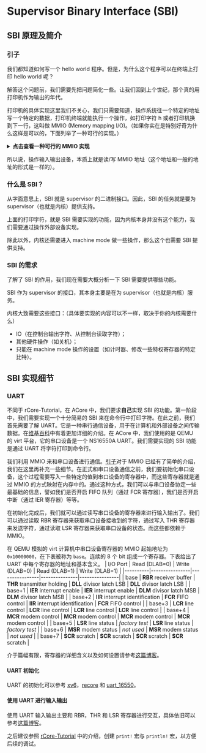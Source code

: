 # Supervisor Binary Interface (SBI)

## SBI 原理及简介

### 引子

我们都知道如何写一个 hello world 程序。但是，为什么这个程序可以在终端上打印 hello world 呢？

解答这个问题前，我们需要先把问题简化一些。让我们回到上个世纪，那个真的用打印机作为输出的年代。

打印机的具体实现这里我们不关心，我们只需要知道，操作系统往一个特定的地址写一个特定的数据，打印机终端就能执行一个操作，如打印字符 h 或者打印机换到下一行，这叫做 MMIO (Memory mapping I/O)。（如果你实在是特别好奇为什么这样是可以的，下面列举了一种可行的实现。）

<details>
<summary><strong>点击查看一种可行的 MMIO 实现</strong></summary>
当 CPU 执行到读内存地址时，（在 MMU 翻译到物理地址后，）会向主板上的芯片发送写请求，主板上的芯片会区分地址对应的物理设备（这个设备可能是内存，也可能是输入输出设备，如打印机）。当对应的物理设备是打印机时，会采取硬件所要求的方式正确处理请求。
</details>

所以说，操作输入输出设备，本质上就是读/写 MMIO 地址（这个地址和一般的地址的形式是一样的）。

### 什么是 SBI？

从字面意思上，SBI 就是 supervisor 的二进制接口。因此，SBI 的任务就是要为 supervisor（也就是内核）提供支持。

上面的打印字符，就是 SBI 需要实现的功能，因为内核本身并没有这个能力，我们需要通过操作外部设备实现。

除此以外，内核还需要进入 machine mode 做一些操作，那么这个也需要 SBI 提供支持。

### SBI 的需求

了解了 SBI 的作用，我们现在需要大概分析一下 SBI 需要提供哪些功能。

SBI 作为 supervisor 的接口，其本身主要是在为 supervisor（也就是内核）服务。

内核大致需要这些接口：（具体要实现的内容可以不一样，取决于你的内核需要什么）

- IO（在控制台输出字符、从控制台读取字符）；
- 其他硬件操作（如关机）；
- 只能在 machine mode 操作的设置（如计时器、修改一些特权寄存器的特定比特）。

## SBI 实现细节

### UART

不同于 rCore-Tutorial，在 ACore 中，我们要求**自己**实现 SBI 的功能。第一阶段中，我们需要实现一个十分简易的 SBI 来在命令行中打印字符。在此之前，我们首先需要了解 UART。它是一种串行通信设备，用于在计算机和外部设备之间传输数据。在[维基百科](https://en.wikipedia.org/wiki/Universal_asynchronous_receiver-transmitter)中有着更加详细的介绍。在 ACore 中，我们使用的是 QEMU 的 virt 平台，它的串口设备是一个 NS16550A UART。我们需要实现的 SBI 功能是通过 UART 将字符打印到命令行。

我们利用 MMIO 来和串口设备进行通信。[引子](#引子)对于 MMIO 已经有了简单的介绍，我们在这里再补充一些细节。在正式和串口设备通信之前，我们要初始化串口设备，这个过程需要写入一些特定的值到串口设备的寄存器中，而这些寄存器就是通过 MMIO 的方式映射在内存中的。通过这种方式，我们可以与串口设备协定一些最基础的信息，譬如我们是否开启 FIFO 队列（通过 FCR 寄存器），我们是否开启中断（通过 IER 寄存器）等等。

在初始化完成后，我们就可以通过读写串口设备的寄存器来进行输入输出了。我们可以通过读取 RBR 寄存器来获取串口设备接收到的字符，通过写入 THR 寄存器来发送字符，通过读取 LSR 寄存器来获取串口设备的状态。而这些都依赖于 MMIO。

在 QEMU 模拟的 virt 计算机中串口设备寄存器的 MMIO 起始地址为 `0x10000000`，在下表被称为 `base`。连续的 8 个 bit 组成一个寄存器。下表给出了 UART 中每个寄存器的地址和基本含义。
| I/O Port | Read (DLAB=0)  | Write (DLAB=0) | Read (DLAB=1) | Write (DLAB=1) |
|----------|----------------|----------------|---------------|----------------|
| base     | **RBR** receiver buffer | **THR** transmitter holding | **DLL** divisor latch LSB | **DLL** divisor latch LSB |
| base+1   | **IER** interrupt enable | **IER** interrupt enable | **DLM** divisor latch MSB | **DLM** divisor latch MSB |
| base+2   | **IIR** interrupt identification | **FCR** FIFO control | **IIR** interrupt identification | **FCR** FIFO control  |
| base+3   | **LCR** line control | **LCR** line control | **LCR** line control | **LCR** line control |
| base+4   | **MCR** modem control | **MCR** modem control | **MCR** modem control | **MCR** modem control |
| base+5   | **LSR** line status | *factory test* | **LSR** line status | *factory test* |
| base+6   | **MSR** modem status | *not used* | **MSR** modem status | *not used* |
| base+7   | **SCR** scratch | **SCR** scratch | **SCR** scratch | **SCR** scratch |

介于篇幅有限，寄存器的详细含义以及如何设置请参考[这篇博客](https://www.lammertbies.nl/comm/info/serial-uart)。

#### UART 初始化

UART 的初始化可以参考 [xv6](https://github.com/mit-pdos/xv6-riscv/blob/f5b93ef12f7159f74f80f94729ee4faabe42c360/kernel/uart.c#L53)，[recore](https://github.com/Celve/recore/blob/dd95657ba2f0450df904d88488bf0d2c171d09ed/kernel/src/drivers/uart.rs#L130) 和 [uart_16550](https://github.com/rust-osdev/uart_16550/blob/378d468b5f80effc0b53f537fabc2fd73d16449e/src/mmio.rs#L40)。

#### 使用 UART 进行输入输出

使用 UART 输入输出主要和 RBR，THR 和 LSR 寄存器进行交互，具体依旧可以参考[这篇博客](https://www.lammertbies.nl/comm/info/serial-uart)。

之后建议参照 [rCore-Tutorial](https://rcore-os.cn/rCore-Tutorial-Book-v3/chapter1/6print-and-shutdown-based-on-sbi.html#id2) 中的介绍，创建 `print!` 宏与 `println!` 宏，以方便后续的调试。
